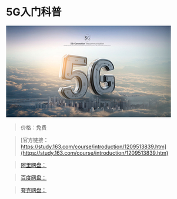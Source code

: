 # 5G入门科普

![img](../../../assets/study163/free/47d296a6f1ca48689e659576b2335432.png)

> 价格：免费

> [官方链接：https://study.163.com/course/introduction/1209513839.htm](https://study.163.com/course/introduction/1209513839.htm)

> [阿里网盘：]()

> [百度网盘：]()

> [夸克网盘：]()
